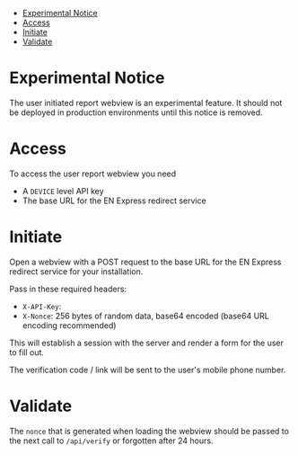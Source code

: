 <!-- TOC depthFrom:1 -->

- [Experimental Notice](#experimental-notice)
- [Access](#access)
- [Initiate](#initiate)
- [Validate](#validate)

<!-- /TOC -->

# Experimental Notice

The user initiated report webview is an experimental feature. It should
not be deployed in production environments until this notice is removed.

# Access

To access the user report webview you need

* A `DEVICE` level API key
* The base URL for the EN Express redirect service

# Initiate

Open a webview with a POST request to the base URL for the EN Express
redirect service for your installation.

Pass in these required headers:

* `X-API-Key`: <your api key>
* `X-Nonce`: 256 bytes of random data, base64 encoded (base64 URL encoding recommended)

This will establish a session with the server and render a form for the user to fill out.

The verification code / link will be sent to the user's mobile phone number.

# Validate

The `nonce` that is generated when loading the webview should be passed 
to the next call to `/api/verify` or forgotten after 24 hours.